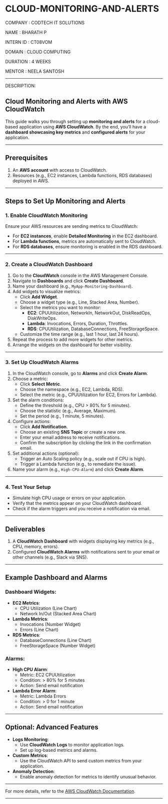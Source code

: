 # CLOUD-MONITORING-AND-ALERTS

COMPANY : CODTECH IT SOLUTIONS

NAME : BHARATH P

INTERN ID : CT08VOM

DOMAIN : CLOUD COMPUTING

DURATION : 4 WEEKS

MENTOR : NEELA SANTOSH


____________________________________________________________________________________________________________
DESCRIPTION:

## Cloud Monitoring and Alerts with AWS CloudWatch

This guide walks you through setting up **monitoring and alerts** for a cloud-based application using **AWS CloudWatch**.
By the end, you’ll have a **dashboard showcasing key metrics** and **configured alerts** for your application.

---

## **Prerequisites**
1. An **AWS account** with access to CloudWatch.
2. Resources (e.g., EC2 instances, Lambda functions, RDS databases) deployed in AWS.

---

## **Steps to Set Up Monitoring and Alerts**

### **1. Enable CloudWatch Monitoring**
Ensure your AWS resources are sending metrics to CloudWatch:
- For **EC2 instances**, enable **Detailed Monitoring** in the EC2 dashboard.
- For **Lambda functions**, metrics are automatically sent to CloudWatch.
- For **RDS databases**, ensure monitoring is enabled in the RDS dashboard.

---

### **2. Create a CloudWatch Dashboard**
1. Go to the **CloudWatch** console in the AWS Management Console.
2. Navigate to **Dashboards** and click **Create Dashboard**.
3. Name your dashboard (e.g., `MyApp-Monitoring-Dashboard`).
4. Add widgets to visualize metrics:
   - Click **Add Widget**.
   - Choose a widget type (e.g., Line, Stacked Area, Number).
   - Select the metrics you want to monitor:
     - **EC2**: CPUUtilization, NetworkIn, NetworkOut, DiskReadOps, DiskWriteOps.
     - **Lambda**: Invocations, Errors, Duration, Throttles.
     - **RDS**: CPUUtilization, DatabaseConnections, FreeStorageSpace.
   - Customize the time range (e.g., last 1 hour, last 24 hours).
5. Repeat the process to add more widgets for other metrics.
6. Arrange the widgets on the dashboard for better visibility.

---

### **3. Set Up CloudWatch Alarms**
1. In the CloudWatch console, go to **Alarms** and click **Create Alarm**.
2. Choose a metric:
   - Click **Select Metric**.
   - Choose the namespace (e.g., EC2, Lambda, RDS).
   - Select the metric (e.g., CPUUtilization for EC2, Errors for Lambda).
3. Set the alarm conditions:
   - Define the threshold (e.g., CPU > 80% for 5 minutes).
   - Choose the statistic (e.g., Average, Maximum).
   - Set the period (e.g., 1 minute, 5 minutes).
4. Configure actions:
   - Click **Add Notification**.
   - Choose an existing **SNS Topic** or create a new one.
   - Enter your email address to receive notifications.
   - Confirm the subscription by clicking the link in the confirmation email.
5. Set additional actions (optional):
   - Trigger an Auto Scaling policy (e.g., scale out if CPU is high).
   - Trigger a Lambda function (e.g., to remediate the issue).
6. Name your alarm (e.g., `High-CPU-Alarm`) and click **Create Alarm**.

---

### **4. Test Your Setup**
- Simulate high CPU usage or errors on your application.
- Verify that the metrics appear on your CloudWatch dashboard.
- Check if the alarm triggers and you receive a notification via email.

---

## **Deliverables**
1. A **CloudWatch Dashboard** with widgets displaying key metrics (e.g., CPU, memory, errors).
2. Configured **CloudWatch Alarms** with notifications sent to your email or other channels (e.g., Slack via SNS).

---

## **Example Dashboard and Alarms**
### **Dashboard Widgets**:
- **EC2 Metrics**:
  - CPU Utilization (Line Chart)
  - Network In/Out (Stacked Area Chart)
- **Lambda Metrics**:
  - Invocations (Number Widget)
  - Errors (Line Chart)
- **RDS Metrics**:
  - DatabaseConnections (Line Chart)
  - FreeStorageSpace (Number Widget)

### **Alarms**:
- **High CPU Alarm**:
  - Metric: EC2 CPUUtilization
  - Condition: > 80% for 5 minutes
  - Action: Send email notification
- **Lambda Error Alarm**:
  - Metric: Lambda Errors
  - Condition: > 0 for 1 minute
  - Action: Send email notification

---

## **Optional: Advanced Features**
- **Logs Monitoring**:
  - Use **CloudWatch Logs** to monitor application logs.
  - Set up log-based metrics and alarms.
- **Custom Metrics**:
  - Use the CloudWatch API to send custom metrics from your application.
- **Anomaly Detection**:
  - Enable anomaly detection for metrics to identify unusual behavior.

---

For more details, refer to the [AWS CloudWatch Documentation](https://docs.aws.amazon.com/cloudwatch/).

---

